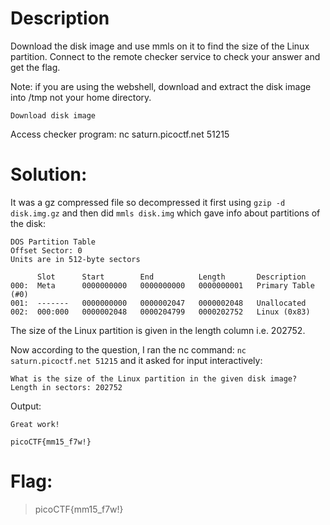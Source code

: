 # Description
Download the disk image and use mmls on it to find the size of the Linux partition. Connect to the remote checker service to check your answer and get the flag.

Note: if you are using the webshell, download and extract the disk image into /tmp not your home directory.

`Download disk image`

Access checker program: nc saturn.picoctf.net 51215
# Solution:
It was a gz compressed file so decompressed it first using `gzip -d disk.img.gz` and then did `mmls disk.img` which gave info about partitions of the disk:
```
DOS Partition Table
Offset Sector: 0
Units are in 512-byte sectors

      Slot      Start        End          Length       Description
000:  Meta      0000000000   0000000000   0000000001   Primary Table (#0)
001:  -------   0000000000   0000002047   0000002048   Unallocated
002:  000:000   0000002048   0000204799   0000202752   Linux (0x83)
```
The size of the Linux partition is given in the length column i.e. 202752. 

Now according to the question, I ran the nc command: `nc saturn.picoctf.net 51215` and it asked for input interactively:
```
What is the size of the Linux partition in the given disk image?
Length in sectors: 202752
```
Output: 

`Great work!`

`picoCTF{mm15_f7w!}`

# Flag:
>picoCTF{mm15_f7w!}
